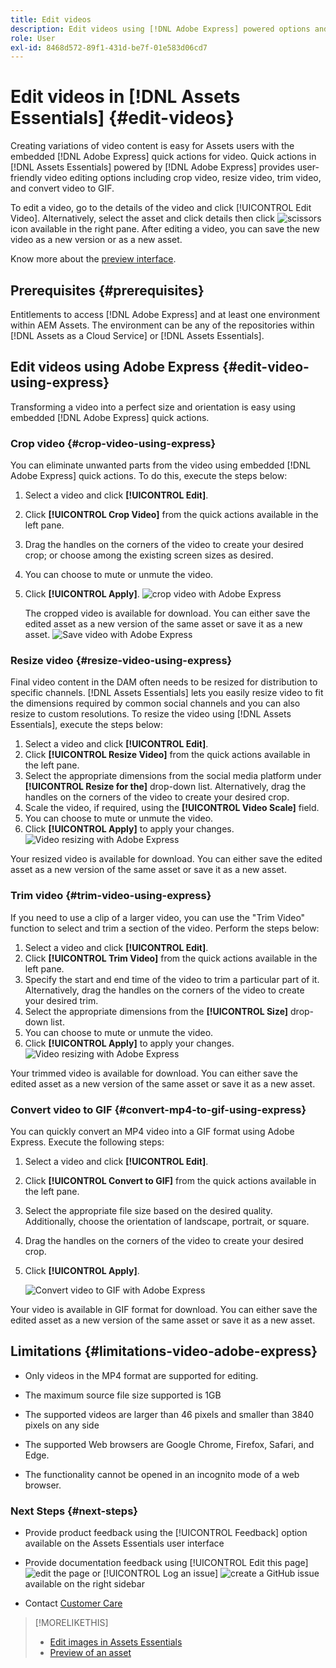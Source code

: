 ```yaml
---
title: Edit videos
description: Edit videos using [!DNL Adobe Express] powered options and save updated videos as versions.
role: User
exl-id: 8468d572-89f1-431d-be7f-01e583d06cd7
---
```

# Edit videos in [!DNL Assets Essentials] {#edit-videos}

Creating variations of video content is easy for Assets users with the embedded [!DNL Adobe Express] quick actions for video. Quick actions in [!DNL Assets Essentials] powered by [!DNL Adobe Express] provides user-friendly video editing options including crop video, resize video, trim video, and convert video to GIF.

To edit a video, go to the details of the video and click [!UICONTROL Edit Video]. Alternatively, select the asset and click details then click ![scissors](assets/do-not-localize/cut.svg) icon available in the right pane. After editing a video, you can save the new video as a new version or as a new asset.

Know more about the [preview interface](/help/using/navigate-view.md#preview-assets).

## Prerequisites {#prerequisites}

Entitlements to access [!DNL Adobe Express] and at least one environment within AEM Assets. The environment can be any of the repositories within [!DNL Assets as a Cloud Service] or [!DNL Assets Essentials].

## Edit videos using Adobe Express {#edit-video-using-express}

Transforming a video into a perfect size and orientation is easy using embedded [!DNL Adobe Express] quick actions.

### Crop video {#crop-video-using-express}

You can eliminate unwanted parts from the video using embedded [!DNL Adobe Express] quick actions. To do this, execute the steps below:

1. Select a video and click **[!UICONTROL Edit]**.
2. Click **[!UICONTROL Crop Video]** from the quick actions available in the left pane.
3. Drag the handles on the corners of the video to create your desired crop; or choose among the existing screen sizes as desired.
4. You can choose to mute or unmute the video. 
5. Click **[!UICONTROL Apply]**.
   ![crop video with Adobe Express](/help/using/assets/adobe-express-crop-video.png)
   
    The cropped video is available for download. You can either save the edited asset as a new version of the same asset or save it as a new asset. ![Save video with Adobe Express](/help/using/assets/adobe-express-save-video.png)

### Resize video {#resize-video-using-express}

Final video content in the DAM often needs to be resized for distribution to specific channels. [!DNL Assets Essentials] lets you easily resize video to fit the dimensions required by common social channels and you can also resize to custom resolutions. To resize the video using [!DNL Assets Essentials], execute the steps below: 

1. Select a video and click **[!UICONTROL Edit]**.
2. Click **[!UICONTROL Resize Video]** from the quick actions available in the left pane.
3. Select the appropriate dimensions from the social media platform under **[!UICONTROL Resize for the]** drop-down list. Alternatively, drag the handles on the corners of the video to create your desired crop.
4. Scale the video, if required, using the **[!UICONTROL Video Scale]** field.
5. You can choose to mute or unmute the video.
6. Click **[!UICONTROL Apply]** to apply your changes.
   ![Video resizing with Adobe Express](/help/using/assets/adobe-express-resize-video.png)

Your resized video is available for download. You can either save the edited asset as a new version of the same asset or save it as a new asset.

### Trim video {#trim-video-using-express}

If you need to use a clip of a larger video, you can use the "Trim Video" function to select and trim a section of the video. Perform the steps below:

1. Select a video and click **[!UICONTROL Edit]**.
2. Click **[!UICONTROL Trim Video]** from the quick actions available in the left pane.
3. Specify the start and end time of the video to trim a particular part of it. Alternatively, drag the handles on the corners of the video to create your desired trim.
4. Select the appropriate dimensions from the **[!UICONTROL Size]** drop-down list. 
5. You can choose to mute or unmute the video.
6. Click **[!UICONTROL Apply]** to apply your changes.
   ![Video resizing with Adobe Express](/help/using/assets/adobe-express-trim-video.png)

Your trimmed video is available for download. You can either save the edited asset as a new version of the same asset or save it as a new asset.

### Convert video to GIF {#convert-mp4-to-gif-using-express}

You can quickly convert an MP4 video into a GIF format using Adobe Express. Execute the following steps:

1. Select a video and click **[!UICONTROL Edit]**.
2. Click **[!UICONTROL Convert to GIF]** from the quick actions available in the left pane.
3. Select the appropriate file size based on the desired quality. Additionally, choose the orientation of landscape, portrait, or square.
4. Drag the handles on the corners of the video to create your desired crop.
5. Click **[!UICONTROL Apply]**.

    ![Convert video to GIF with Adobe Express](/help/using/assets/adobe-express-convert-video-to-gif.png)

Your video is available in GIF format for download. You can either save the edited asset as a new version of the same asset or save it as a new asset.

## Limitations {#limitations-video-adobe-express}

* Only videos in the MP4 format are supported for editing.

* The maximum source file size supported is 1GB

* The supported videos are larger than 46 pixels and smaller than 3840 pixels on any side

* The supported Web browsers are Google Chrome, Firefox, Safari, and Edge.

* The functionality cannot be opened in an incognito mode of a web browser.

### Next Steps {#next-steps}

* Provide product feedback using the [!UICONTROL Feedback] option available on the Assets Essentials user interface

* Provide documentation feedback using [!UICONTROL Edit this page] ![edit the page](assets/do-not-localize/edit-page.png) or [!UICONTROL Log an issue] ![create a GitHub issue](assets/do-not-localize/github-issue.png) available on the right sidebar

* Contact [Customer Care](https://experienceleague.adobe.com/?support-solution=General#support)

>[!MORELIKETHIS]
>
>* [Edit images in Assets Essentials](/help/using/edit-images.md)
>* [Preview of an asset](/help/using/navigate-view.md#preview-assets)
